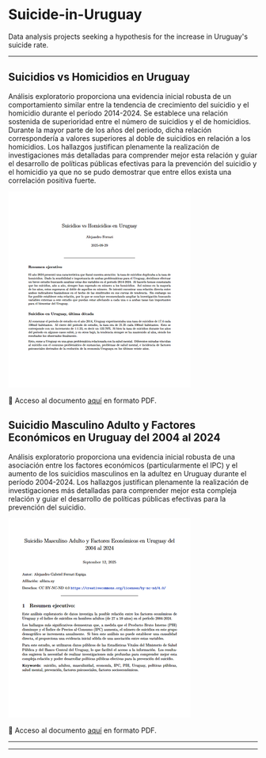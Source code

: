 # Suicide-in-Uruguay

Data analysis projects seeking a hypothesis for the increase in Uruguay's suicide rate.

---

## Suicidios vs Homicidios en Uruguay

Análisis exploratorio proporciona una evidencia inicial robusta de un comportamiento similar entre la tendencia de crecimiento del suicidio y el homicidio durante el período 2014-2024. Se establece una relación sostenida de superioridad entre el número de suicidios y el de homicidios. Durante la mayor parte de los años del periodo, dicha relación correspondería a valores superiores al doble de suicidios en relación a los homicidios. Los hallazgos justifican plenamente la realización de investigaciones más detalladas para comprender mejor esta relación y guiar el desarrollo de políticas públicas efectivas para la prevención del suicidio y el homicidio ya que no se pudo demostrar que entre ellos exista una correlación positiva fuerte.

[![](/images/portada1.png "Suicidios vs Homicidios en Uruguay")](https://github.com/aleferrariuy/Suicide-in-Uruguay/blob/main/Suicidio-Homicidio-Uruguay-%202014-2024/suicidios_homicidios_uruguay.pdf)

📑 Acceso al documento [aquí](https://github.com/aleferrariuy/Suicide-in-Uruguay/blob/main/Suicidio-Homicidio-Uruguay-%202014-2024/suicidios_homicidios_uruguay.pdf) en formato PDF.

## Suicidio Masculino Adulto y Factores Económicos en Uruguay del 2004 al 2024

Análisis exploratorio proporciona una evidencia inicial robusta de una asociación entre los factores económicos (particularmente el IPC) y el aumento de los suicidios masculinos en la adultez en Uruguay durante el período 2004-2024. Los hallazgos justifican plenamente la realización de investigaciones más detalladas para comprender mejor esta compleja relación y guiar el desarrollo de políticas públicas efectivas para la prevención del suicidio.

[![](/images/portada-screenshot.png "Suicidio Masculino Adulto y Factores Económicos en Uruguay del 2004 al 2024")](https://github.com/aleferrariuy/Suicide-in-Uruguay/blob/main/suicidio-masculino-adultez-2004-2024-Uruguay/Suicidio%20Masculino%20Adulto%20y%20Factores%20Econ%C3%B3micos%20en%20Uruguay%20del%202004%20al%202024.pdf)

📑 Acceso al documento [aquí](https://github.com/aleferrariuy/Suicide-in-Uruguay/blob/main/suicidio-masculino-adultez-2004-2024-Uruguay/Suicidio%20Masculino%20Adulto%20y%20Factores%20Econ%C3%B3micos%20en%20Uruguay%20del%202004%20al%202024.pdf) en formato PDF.

---
---
